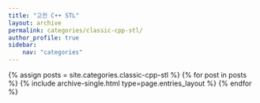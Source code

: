 ```yaml
---
title: "고전 C++ STL"
layout: archive
permalink: categories/classic-cpp-stl/
author_profile: true
sidebar: 
    nav: "categories"
---
```


{% assign posts = site.categories.classic-cpp-stl %}
{% for post in posts %} {% include archive-single.html type=page.entries_layout %} {% endfor %}